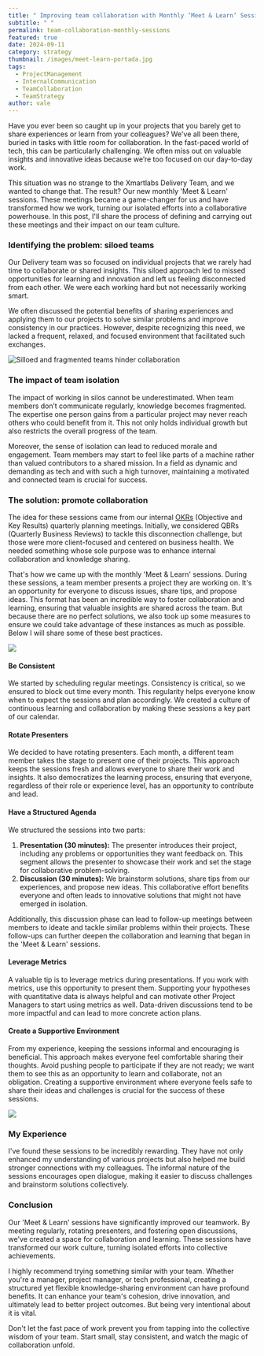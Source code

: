 ```yaml
---
title: " Improving team collaboration with Monthly ‘Meet & Learn’ Sessions"
subtitle: " "
permalink: team-collaboration-monthly-sessions
featured: true
date: 2024-09-11
category: strategy
thumbnail: /images/meet-learn-portada.jpg
tags:
  - ProjectManagement
  - InternalCommunication
  - TeamCollaboration
  - TeamStrategy
author: vale
---
```

Have you ever been so caught up in your projects that you barely get to share experiences or learn from your colleagues? We've all been there, buried in tasks with little room for collaboration. In the fast-paced world of tech, this can be particularly challenging. We often miss out on valuable insights and innovative ideas because we’re too focused on our day-to-day work.

This situation was no strange to the Xmartlabs Delivery Team, and we wanted to change that. The result? Our new monthly 'Meet & Learn' sessions. These meetings became a game-changer for us and have transformed how we work, turning our isolated efforts into a collaborative powerhouse. In this post, I'll share the process of defining and carrying out these meetings and their impact on our team culture.   

### Identifying the problem: siloed teams

Our Delivery team was so focused on individual projects that we rarely had time to collaborate or shared insights. This siloed approach led to missed opportunities for learning and innovation and left us feeling disconnected from each other. We were each working hard but not necessarily working smart.

We often discussed the potential benefits of sharing experiences and applying them to our projects to solve similar problems and improve consistency in our practices. However, despite recognizing this need, we lacked a frequent, relaxed, and focused environment that facilitated such exchanges.

![Silloed and fragmented teams hinder collaboration](/images/meet-learn-1.1.png "Fragmented team")

### The impact of team isolation

The impact of working in silos cannot be underestimated. When team members don’t communicate regularly, knowledge becomes fragmented. The expertise one person gains from a particular project may never reach others who could benefit from it. This not only holds individual growth but also restricts the overall progress of the team.

Moreover, the sense of isolation can lead to reduced morale and engagement. Team members may start to feel like parts of a machine rather than valued contributors to a shared mission. In a field as dynamic and demanding as tech and with such a high turnover, maintaining a motivated and connected team is crucial for success.

### The solution: promote collaboration

The idea for these sessions came from our internal [OKRs](https://blog.xmartlabs.com/blog/okr-business-goals-methodology/) (Objective and Key Results) quarterly planning meetings. Initially, we considered QBRs (Quarterly Business Reviews) to tackle this disconnection challenge, but those were more client-focused and centered on business health. We needed something whose sole purpose was to enhance internal collaboration and knowledge sharing.

That's how we came up with the monthly 'Meet & Learn' sessions. During these sessions, a team member presents a project they are working on. It's an opportunity for everyone to discuss issues, share tips, and propose ideas. This format has been an incredible way to foster collaboration and learning, ensuring that valuable insights are shared across the team. But because there are no perfect solutions, we also took up some measures to ensure we could take advantage of these instances as much as possible. Below I will share some of these best practices. 

![](/images/meet-learn-3.png)

#### Be Consistent

We started by scheduling regular meetings. Consistency is critical, so we ensured to block out time every month. This regularity helps everyone know when to expect the sessions and plan accordingly. We created a culture of continuous learning and collaboration by making these sessions a key part of our calendar.

#### R﻿otate Presenters

We decided to have rotating presenters. Each month, a different team member takes the stage to present one of their projects. This approach keeps the sessions fresh and allows everyone to share their work and insights. It also democratizes the learning process, ensuring that everyone, regardless of their role or experience level, has an opportunity to contribute and lead.

#### Have a Structured Agenda

We structured the sessions into two parts:

1. **Presentation (30 minutes):** The presenter introduces their project, including any problems or opportunities they want feedback on. This segment allows the presenter to showcase their work and set the stage for collaborative problem-solving.
2. **Discussion (30 minutes):** We brainstorm solutions, share tips from our experiences, and propose new ideas. This collaborative effort benefits everyone and often leads to innovative solutions that might not have emerged in isolation.

Additionally, this discussion phase can lead to follow-up meetings between members to ideate and tackle similar problems within their projects. These follow-ups can further deepen the collaboration and learning that began in the 'Meet & Learn' sessions.

#### Leverage Metrics

A valuable tip is to leverage metrics during presentations. If you work with metrics, use this opportunity to present them. Supporting your hypotheses with quantitative data is always helpful and can motivate other Project Managers to start using metrics as well. Data-driven discussions tend to be more impactful and can lead to more concrete action plans.

#### Create a Supportive Environment

From my experience, keeping the sessions informal and encouraging is beneficial. This approach makes everyone feel comfortable sharing their thoughts. Avoid pushing people to participate if they are not ready; we want them to see this as an opportunity to learn and collaborate, not an obligation. Creating a supportive environment where everyone feels safe to share their ideas and challenges is crucial for the success of these sessions.

![](/images/meet-learn-2.png)

### My Experience

I've found these sessions to be incredibly rewarding. They have not only enhanced my understanding of various projects but also helped me build stronger connections with my colleagues. The informal nature of the sessions encourages open dialogue, making it easier to discuss challenges and brainstorm solutions collectively.

### Conclusion

Our 'Meet & Learn' sessions have significantly improved our teamwork. By meeting regularly, rotating presenters, and fostering open discussions, we've created a space for collaboration and learning. These sessions have transformed our work culture, turning isolated efforts into collective achievements.

I highly recommend trying something similar with your team. Whether you're a manager, project manager, or tech professional, creating a structured yet flexible knowledge-sharing environment can have profound benefits. It can enhance your team's cohesion, drive innovation, and ultimately lead to better project outcomes. But being very intentional about it is vital.

Don't let the fast pace of work prevent you from tapping into the collective wisdom of your team. Start small, stay consistent, and watch the magic of collaboration unfold.
